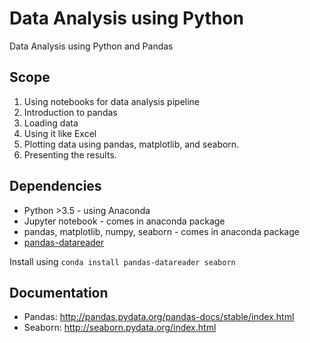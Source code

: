 # Data Analysis using Python
Data Analysis using Python and Pandas

## Scope
1.  Using notebooks for data analysis pipeline
2.  Introduction to pandas
3.  Loading data
4.  Using it like Excel
5.  Plotting data using pandas, matplotlib, and seaborn. 
6.  Presenting the results.

## Dependencies

* Python >3.5 - using Anaconda
* Jupyter notebook - comes in anaconda package
* pandas, matplotlib, numpy, seaborn - comes in anaconda package
* [pandas-datareader](https://github.com/pydata/pandas-datareader)

Install using `conda install pandas-datareader seaborn`

## Documentation

* Pandas: http://pandas.pydata.org/pandas-docs/stable/index.html
* Seaborn: http://seaborn.pydata.org/index.html
